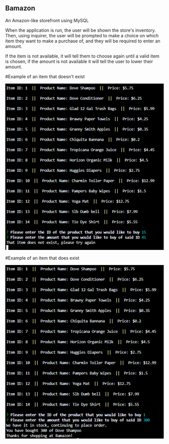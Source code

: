## Bamazon
An Amazon-like storefront using MySQL

When the application is run, the user will be shown the store's inventory. Then, using inquirer, the user will be prompted to
make a choice on which item they want to make a purchase of, and they will be required to enter an amount.

If the item is not available, it will tell them to choose again until a valid item is chosen, if the amount is not available it will
tell the user to lower their amount.

#Example of an item that doesn't exist

![An item that doesn't exist](https://github.com/enguyen93/Bamazon/blob/master/images/doesnotexist.png)



#Example of an item that does exist

![An item that doesn't exist](https://github.com/enguyen93/Bamazon/blob/master/images/doesexist.png)

